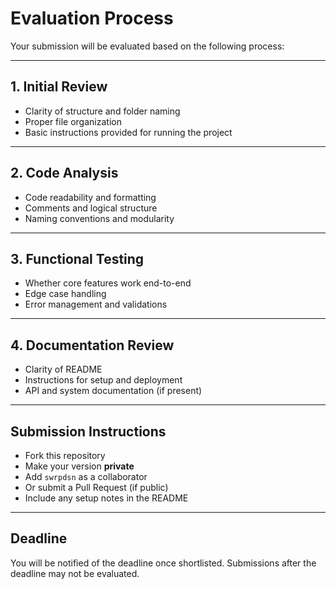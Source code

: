 # Evaluation Process

Your submission will be evaluated based on the following process:

---

## 1. Initial Review
- Clarity of structure and folder naming
- Proper file organization
- Basic instructions provided for running the project

---

## 2. Code Analysis
- Code readability and formatting
- Comments and logical structure
- Naming conventions and modularity

---

## 3. Functional Testing
- Whether core features work end-to-end
- Edge case handling
- Error management and validations

---

## 4. Documentation Review
- Clarity of README
- Instructions for setup and deployment
- API and system documentation (if present)

---

## Submission Instructions

- Fork this repository
- Make your version **private**
- Add `swrpdsn` as a collaborator
- Or submit a Pull Request (if public)
- Include any setup notes in the README

---

## Deadline
You will be notified of the deadline once shortlisted. Submissions after the deadline may not be evaluated.
